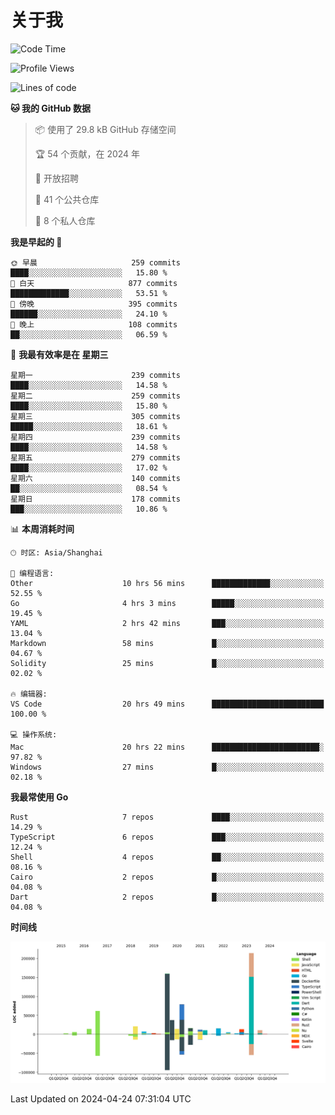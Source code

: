 # 关于我

<!--START_SECTION:waka-->
![Code Time](http://img.shields.io/badge/Code%20Time-2%2C636%20hrs%2035%20mins-blue)

![Profile Views](http://img.shields.io/badge/%E4%B8%AA%E4%BA%BA%E8%B5%84%E6%96%99%E8%A7%82%E7%9C%8B%E6%AC%A1%E6%95%B0-2-blue)

![Lines of code](https://img.shields.io/badge/%E4%BB%8E%E3%80%8CHello%20World%E3%80%8D%E8%B5%B7%E6%88%91%E5%B7%B2%E7%BB%8F%E5%86%99%E4%BA%86-710.5%20thousand%20%E8%A1%8C%E4%BB%A3%E7%A0%81-blue)

**🐱 我的 GitHub 数据** 

> 📦  使用了 29.8 kB GitHub 存储空间 
 > 
> 🏆 54 个贡献，在 2024 年
 > 
> 💼 开放招聘
 > 
> 📜 41 个公共仓库 
 > 
> 🔑 8 个私人仓库 
 > 
**我是早起的 🐤** 

```text
🌞 早晨                     259 commits         ████░░░░░░░░░░░░░░░░░░░░░   15.80 % 
🌆 白天                     877 commits         █████████████░░░░░░░░░░░░   53.51 % 
🌃 傍晚                     395 commits         ██████░░░░░░░░░░░░░░░░░░░   24.10 % 
🌙 晚上                     108 commits         ██░░░░░░░░░░░░░░░░░░░░░░░   06.59 % 
```
📅 **我最有效率是在 星期三** 

```text
星期一                      239 commits         ████░░░░░░░░░░░░░░░░░░░░░   14.58 % 
星期二                      259 commits         ████░░░░░░░░░░░░░░░░░░░░░   15.80 % 
星期三                      305 commits         █████░░░░░░░░░░░░░░░░░░░░   18.61 % 
星期四                      239 commits         ████░░░░░░░░░░░░░░░░░░░░░   14.58 % 
星期五                      279 commits         ████░░░░░░░░░░░░░░░░░░░░░   17.02 % 
星期六                      140 commits         ██░░░░░░░░░░░░░░░░░░░░░░░   08.54 % 
星期日                      178 commits         ███░░░░░░░░░░░░░░░░░░░░░░   10.86 % 
```


📊 **本周消耗时间** 

```text
🕑︎ 时区: Asia/Shanghai

💬 编程语言: 
Other                    10 hrs 56 mins      █████████████░░░░░░░░░░░░   52.55 % 
Go                       4 hrs 3 mins        █████░░░░░░░░░░░░░░░░░░░░   19.45 % 
YAML                     2 hrs 42 mins       ███░░░░░░░░░░░░░░░░░░░░░░   13.04 % 
Markdown                 58 mins             █░░░░░░░░░░░░░░░░░░░░░░░░   04.67 % 
Solidity                 25 mins             █░░░░░░░░░░░░░░░░░░░░░░░░   02.02 % 

🔥 编辑器: 
VS Code                  20 hrs 49 mins      █████████████████████████   100.00 % 

💻 操作系统: 
Mac                      20 hrs 22 mins      ████████████████████████░   97.82 % 
Windows                  27 mins             █░░░░░░░░░░░░░░░░░░░░░░░░   02.18 % 
```

**我最常使用 Go** 

```text
Rust                     7 repos             ████░░░░░░░░░░░░░░░░░░░░░   14.29 % 
TypeScript               6 repos             ███░░░░░░░░░░░░░░░░░░░░░░   12.24 % 
Shell                    4 repos             ██░░░░░░░░░░░░░░░░░░░░░░░   08.16 % 
Cairo                    2 repos             █░░░░░░░░░░░░░░░░░░░░░░░░   04.08 % 
Dart                     2 repos             █░░░░░░░░░░░░░░░░░░░░░░░░   04.08 % 
```



**时间线**

![Lines of Code chart](https://raw.githubusercontent.com/catusax/catusax/master/assets/bar_graph.png)


 Last Updated on 2024-04-24 07:31:04 UTC
<!--END_SECTION:waka-->
